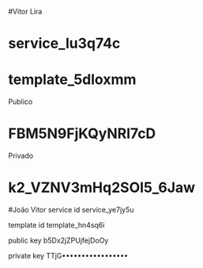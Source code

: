 #Vitor Lira
# service_lu3q74c

# template_5dloxmm

Publico
# FBM5N9FjKQyNRl7cD

Privado
# k2_VZNV3mHq2SOI5_6Jaw


#João Vitor
service id
service_ye7jy5u

template id
template_hn4sq6i

public key
b5Dx2jZPUjfejDoOy

private key
TTjG•••••••••••••••••
